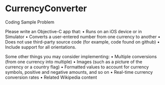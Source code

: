 # CurrencyConverter

Coding Sample Problem

Please write an Objective-C app that:
• Runs on an iOS device or in Simulator
• Converts a user-entered number from one currency to another
• Does not use third-party source code (for example, code found on github)
• Include support for all orientations.

Some other things you may consider implementing:
• Multiple conversions (from one currency into multiple)
• Images (such as a picture of the currency or a country flag)
• Formatted values to account for currency symbols, positive and negative amounts, and so on 
• Real-time currency conversion rates
• Related Wikipedia content